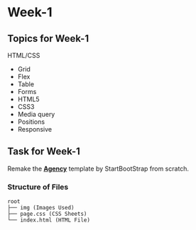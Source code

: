 # Week-1

## Topics for Week-1
HTML/CSS
- Grid
- Flex
- Table
- Forms
- HTML5
- CSS3
- Media query
- Positions
- Responsive

## Task for Week-1
Remake the **[Agency](https://startbootstrap.com/previews/agency)** template by StartBootStrap from scratch.

### Structure of Files
```
root
├── img (Images Used)
├── page.css (CSS Sheets)
└── index.html (HTML File)
```

 
